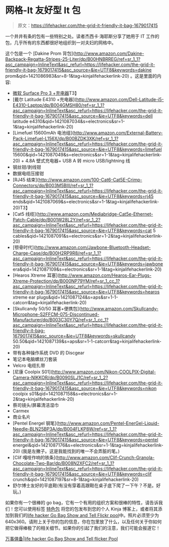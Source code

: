 # 网格-It 友好型 It 包

> 原文：<https://lifehacker.com/the-grid-it-friendly-it-bag-1679017415>

一个井井有条的包有一些特别之处。读者杰西卡·海耶斯分享了她用于 IT 工作的包，几乎所有的东西都很好地组织到一对夫妇的网格中。



这个包是一个 [Dakine Prom 背包](http://www.amazon.com/Dakine-Backpack-Regatta-Stripes-25-Liter/dp/B00HNBRREG/ref=sr_1_1?asc_campaign=InlineText&asc_refurl=https://lifehacker.com/the-grid-it-friendly-it-bag-1679017415&asc_source=&ie=UTF8&keywords=dakine prom&qid=1421086983&sr=8-1&tag=kinjalifehackerlink-20) 。这是里面的内容:

*   [微软 Surface Pro 3 +充电器](https://www.amazon.com/dp/B00KHR4T8U?asc_campaign=InlineText&asc_refurl=https://lifehacker.com/the-grid-it-friendly-it-bag-1679017415&asc_source=&linkCode=ogi&psc=1&smid=A1L5A98SV4AB0F&tag=kinjalifehackerlink-20&th=1)T3】
*   [戴尔 Latitude E4310 +充电器](http://www.amazon.com/Dell-Latitude-i5-E4310-Laptop/dp/B004GMSH80/ref=sr_1_1?asc_campaign=InlineText&asc_refurl=https://lifehacker.com/the-grid-it-friendly-it-bag-1679017415&asc_source=&ie=UTF8&keywords=dell latitude e4310&qid=1421087034&s=electronics&sr=1-1&tag=kinjalifehackerlink-20)
*   [Limefuel 15600mAh 电池组](http://www.amazon.com/External-Battery-Pack-Limefuel-L156X/dp/B00BZDK3XK/ref=sr_1_1?asc_campaign=InlineText&asc_refurl=https://lifehacker.com/the-grid-it-friendly-it-bag-1679017415&asc_source=&ie=UTF8&keywords=limefuel 15600&qid=1421087049&s=electronics&sr=1-1&tag=kinjalifehackerlink-20) + 4.8A 壁式充电器+ USB A 转 micro USB/lightning 线
*   钢丝钳/剥线钳
*   数据电缆压接钳
*   [RJ45 结束](http://www.amazon.com/100-Cat6-Cat5E-Crimp-Connectors/dp/B003M5BIII/ref=sr_1_1?asc_campaign=InlineText&asc_refurl=https://lifehacker.com/the-grid-it-friendly-it-bag-1679017415&asc_source=&ie=UTF8&keywords=rj45 ends&qid=1421087069&s=electronics&sr=1-1&tag=kinjalifehackerlink-20)T3】
*   [Cat5 线缆](http://www.amazon.com/Mediabridge-Cat5e-Ethernet-Patch-Cable/dp/B001W28L2Y/ref=sr_1_2?asc_campaign=InlineText&asc_refurl=https://lifehacker.com/the-grid-it-friendly-it-bag-1679017415&asc_source=&ie=UTF8&keywords=cat 5 cables&qid=1421087091&s=electronics&sr=1-2&tag=kinjalifehackerlink-20)
*   [颚骨时代](http://www.amazon.com/Jawbone-Bluetooth-Headset-Charge-Case/dp/B00H2RP9R8/ref=sr_1_1?asc_campaign=InlineText&asc_refurl=https://lifehacker.com/the-grid-it-friendly-it-bag-1679017415&asc_source=&ie=UTF8&keywords=jawbone era&qid=1421087109&s=electronics&sr=1-1&tag=kinjalifehackerlink-20)
*   [Hearos Xtreme 耳塞](http://www.amazon.com/Hearos-Ear-Plugs-Xtreme-Protection/dp/B000NP79YM/ref=sr_1_cc_1?asc_campaign=InlineText&asc_refurl=https://lifehacker.com/the-grid-it-friendly-it-bag-1679017415&asc_source=&ie=UTF8&keywords=hearos xtreme ear plugs&qid=1421087124&s=aps&sr=1-1-catcorr&tag=kinjalifehackerlink-20)
*   [Skullcandy 50/50 耳塞+便携包](http://www.amazon.com/Skullcandy-Microphone-S2FFCM-075-Discontinued-Manufacturer/dp/B003C30Y7Q/ref=sr_1_cc_1?asc_campaign=InlineText&asc_refurl=https://lifehacker.com/the-grid-it-friendly-it-bag-1679017415&asc_source=&ie=UTF8&keywords=skullcandy 50.50&qid=1421087139&s=aps&sr=1-1-catcorr&tag=kinjalifehackerlink-20)
*   带有各种操作系统 DVD 的 Discgear
*   笔记本电脑螺丝刀套装
*   Velcro 电缆扎带
*   [尼康 Coolpix S01](http://www.amazon.com/Nikon-COOLPIX-Digital-Camera-NIKKOR/dp/B0090SLJ1C/ref=sr_1_2?asc_campaign=InlineText&asc_refurl=https://lifehacker.com/the-grid-it-friendly-it-bag-1679017415&asc_source=&ie=UTF8&keywords=nikon coolpix s01&qid=1421087158&s=electronics&sr=1-2&tag=kinjalifehackerlink-20)
*   蔡司镜头/屏幕清洁湿巾
*   Carmex
*   商业名片
*   [Pentel Energel 钢笔](http://www.amazon.com/Pentel-EnerGel-Liquid-Needle-BLN25BP3A/dp/B004FLKP8W/ref=sr_1_1?asc_campaign=InlineText&asc_refurl=https://lifehacker.com/the-grid-it-friendly-it-bag-1679017415&asc_source=&ie=UTF8&keywords=pentel energel&qid=1421087176&s=electronics&sr=1-1&tag=kinjalifehackerlink-20) (我是左撇子。这是我能找到的唯一不会弄脏的笔。)
*   [Clif 嘎吱作响的铁条](http://www.amazon.com/Clif-Crunch-Granola-Chocolate-Two-Bar/dp/B008N2XFC2/ref=sr_1_1?asc_campaign=InlineText&asc_refurl=https://lifehacker.com/the-grid-it-friendly-it-bag-1679017415&asc_source=&ie=UTF8&keywords=clif crunch&qid=1421087197&sr=8-1&tag=kinjalifehackerlink-20)
*   舒尔博士友好的平底鞋(有没有穿着高跟鞋在桌子底下爬了一下午？不是。好玩。)

如果你有一个很棒的 go bag，它有一个有用的组织方案和很棒的特性，请告诉我们！您可以使用标签 [特色包](http://kinja.com/tag/featured-bag) 将您的包发布到您的个人 Kinja 博客上，或者将其添加到我们的[life hacker Go Bag Show and Tell Flickr pool](http://www.flickr.com/groups/2301352@N21)中。照片必须至少为 640x360。请附上关于你的包的信息，你在包里放了什么，以及任何关于你如何把它做得棒极了的相关细节。如果你的引起了我们的注意，我们可能会报道它！

[万事俱备](https://www.flickr.com/photos/100342315@N06/15942819325/in/pool-2301352@N21)|[life hacker Go Bag Show and Tell flicker Pool](http://www.flickr.com/groups/2301352@N21)
